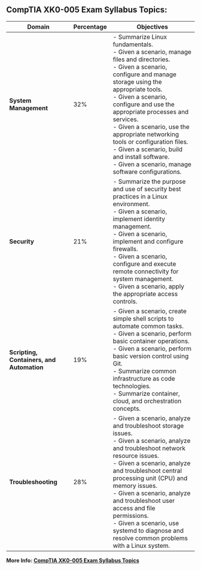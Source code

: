 ## **CompTIA XK0-005 Exam Syllabus Topics:**


| Domain                                 | Percentage | Objectives                                                                                                                                         |
|----------------------------------------|------------|----------------------------------------------------------------------------------------------------------------------------------------------------|
| **System Management**                  | 32%        | - Summarize Linux fundamentals.  <br> - Given a scenario, manage files and directories.  <br> - Given a scenario, configure and manage storage using the appropriate tools.  <br> - Given a scenario, configure and use the appropriate processes and services.  <br> - Given a scenario, use the appropriate networking tools or configuration files.  <br> - Given a scenario, build and install software.  <br> - Given a scenario, manage software configurations. |
| **Security**                           | 21%        | - Summarize the purpose and use of security best practices in a Linux environment.  <br> - Given a scenario, implement identity management.  <br> - Given a scenario, implement and configure firewalls.  <br> - Given a scenario, configure and execute remote connectivity for system management.  <br> - Given a scenario, apply the appropriate access controls. |
| **Scripting, Containers, and Automation** | 19%     | - Given a scenario, create simple shell scripts to automate common tasks.  <br> - Given a scenario, perform basic container operations.  <br> - Given a scenario, perform basic version control using Git.  <br> - Summarize common infrastructure as code technologies.  <br> - Summarize container, cloud, and orchestration concepts. |
| **Troubleshooting**                    | 28%        | - Given a scenario, analyze and troubleshoot storage issues.  <br> - Given a scenario, analyze and troubleshoot network resource issues.  <br> - Given a scenario, analyze and troubleshoot central processing unit (CPU) and memory issues.  <br> - Given a scenario, analyze and troubleshoot user access and file permissions.  <br> - Given a scenario, use systemd to diagnose and resolve common problems with a Linux system. |

**More Info: [CompTIA XK0-005 Exam Syllabus Topics](https://www.edusum.com/comptia/comptia-linux-linux-plus-exam-syllabus)**
